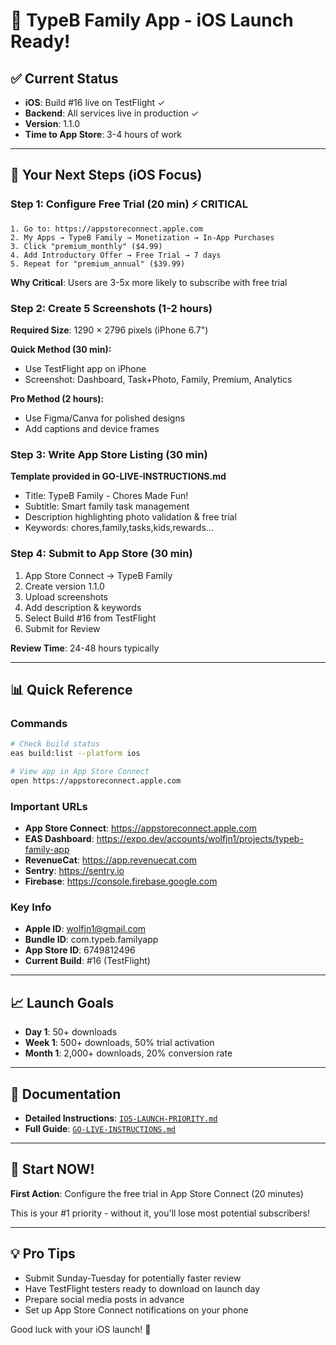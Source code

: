 # 🚀 TypeB Family App - iOS Launch Ready!

## ✅ Current Status
- **iOS**: Build #16 live on TestFlight ✓
- **Backend**: All services live in production ✓
- **Version**: 1.1.0
- **Time to App Store**: 3-4 hours of work

---

## 📱 Your Next Steps (iOS Focus)

### Step 1: Configure Free Trial (20 min) ⚡️ CRITICAL
```
1. Go to: https://appstoreconnect.apple.com
2. My Apps → TypeB Family → Monetization → In-App Purchases
3. Click "premium_monthly" ($4.99)
4. Add Introductory Offer → Free Trial → 7 days
5. Repeat for "premium_annual" ($39.99)
```
**Why Critical**: Users are 3-5x more likely to subscribe with free trial

### Step 2: Create 5 Screenshots (1-2 hours)
**Required Size**: 1290 × 2796 pixels (iPhone 6.7")

**Quick Method (30 min):**
- Use TestFlight app on iPhone
- Screenshot: Dashboard, Task+Photo, Family, Premium, Analytics

**Pro Method (2 hours):**
- Use Figma/Canva for polished designs
- Add captions and device frames

### Step 3: Write App Store Listing (30 min)
**Template provided in GO-LIVE-INSTRUCTIONS.md**
- Title: TypeB Family - Chores Made Fun!
- Subtitle: Smart family task management
- Description highlighting photo validation & free trial
- Keywords: chores,family,tasks,kids,rewards...

### Step 4: Submit to App Store (30 min)
1. App Store Connect → TypeB Family
2. Create version 1.1.0
3. Upload screenshots
4. Add description & keywords
5. Select Build #16 from TestFlight
6. Submit for Review

**Review Time**: 24-48 hours typically

---

## 📊 Quick Reference

### Commands
```bash
# Check build status
eas build:list --platform ios

# View app in App Store Connect
open https://appstoreconnect.apple.com
```

### Important URLs
- **App Store Connect**: https://appstoreconnect.apple.com
- **EAS Dashboard**: https://expo.dev/accounts/wolfjn1/projects/typeb-family-app
- **RevenueCat**: https://app.revenuecat.com
- **Sentry**: https://sentry.io
- **Firebase**: https://console.firebase.google.com

### Key Info
- **Apple ID**: wolfjn1@gmail.com
- **Bundle ID**: com.typeb.familyapp
- **App Store ID**: 6749812496
- **Current Build**: #16 (TestFlight)

---

## 📈 Launch Goals
- **Day 1**: 50+ downloads
- **Week 1**: 500+ downloads, 50% trial activation
- **Month 1**: 2,000+ downloads, 20% conversion rate

---

## 📝 Documentation
- **Detailed Instructions**: [`IOS-LAUNCH-PRIORITY.md`](IOS-LAUNCH-PRIORITY.md)
- **Full Guide**: [`GO-LIVE-INSTRUCTIONS.md`](GO-LIVE-INSTRUCTIONS.md)

---

## 🎯 Start NOW!
**First Action**: Configure the free trial in App Store Connect (20 minutes)

This is your #1 priority - without it, you'll lose most potential subscribers!

---

## 💡 Pro Tips
- Submit Sunday-Tuesday for potentially faster review
- Have TestFlight testers ready to download on launch day
- Prepare social media posts in advance
- Set up App Store Connect notifications on your phone

Good luck with your iOS launch! 🚀